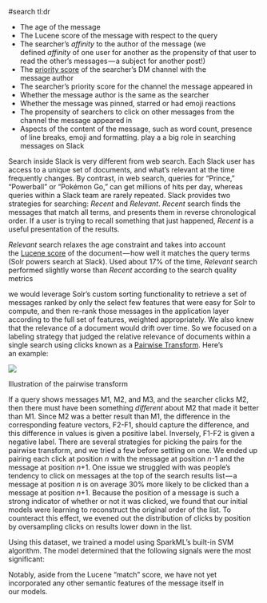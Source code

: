 #search 
tl:dr
- The age of the message
- The Lucene score of the message with respect to the query
- The searcher’s _affinity_ to the author of the message (we defined _affinity_ of one user for another as the propensity of that user to read the other’s messages — a subject for another post!)
- The [priority score](https://slack.engineering/personalized-channel-recommendations-in-slack) of the searcher’s DM channel with the message author
- The searcher’s priority score for the channel the message appeared in
- Whether the message author is the same as the searcher
- Whether the message was pinned, starred or had emoji reactions
- The propensity of searchers to click on other messages from the channel the message appeared in
- Aspects of the content of the message, such as word count, presence of line breaks, emoji and formatting.
play a a big role in searching messages on Slack







Search inside Slack is very different from web search. Each Slack user has access to a unique set of documents, and what’s relevant at the time frequently changes. By contrast, in web search, queries for “Prince,” “Powerball” or “Pokémon Go,” can get millions of hits per day, whereas queries within a Slack team are rarely repeated.
Slack provides two strategies for searching: _Recent_ and _Relevant_. _Recent_ search finds the messages that match all terms, and presents them in reverse chronological order. If a user is trying to recall something that just happened, _Recent_ is a useful presentation of the results.

_Relevant_ search relaxes the age constraint and takes into account the [Lucene score](http://lucene.apache.org/core/3_0_3/api/core/org/apache/lucene/search/Similarity.html) of the document — how well it matches the query terms (Solr powers search at Slack). Used about 17% of the time, _Relevant_ search performed slightly worse than _Recent_ according to the search quality metrics

we would leverage Solr’s custom sorting functionality to retrieve a set of messages ranked by only the select few features that were easy for Solr to compute, and then re-rank those messages in the application layer according to the full set of features, weighted appropriately.
We also knew that the relevance of a document would drift over time. So we focused on a labeling strategy that judged the relative relevance of documents within a single search using clicks known as a [Pairwise Transform](http://www.cs.cornell.edu/people/tj/publications/joachims_02c.pdf). Here’s an example:

![](https://d34u8crftukxnk.cloudfront.net/slackpress/prod/sites/7/1_UNe-6cQ07kQEG9c00DswFg.png)

Illustration of the pairwise transform

If a query shows messages M1, M2, and M3, and the searcher clicks M2, then there must have been something _different_ about M2 that made it better than M1. Since M2 was a better result than M1, the difference in the corresponding feature vectors, F2-F1, should capture the difference, and this difference in values is given a positive label. Inversely, F1-F2 is given a negative label. There are several strategies for picking the pairs for the pairwise transform, and we tried a few before settling on one. We ended up pairing each click at position _n_ with the message at position _n_-1 and the message at position _n_+1.
One issue we struggled with was people’s tendency to click on messages at the top of the search results list — a message at position _n_ is on average 30% more likely to be clicked than a message at position _n_+1. Because the position of a message is such a strong indicator of whether or not it was clicked, we found that our initial models were learning to reconstruct the original order of the list. To counteract this effect, we evened out the distribution of clicks by position by oversampling clicks on results lower down in the list.

Using this dataset, we trained a model using SparkML’s built-in SVM algorithm. The model determined that the following signals were the most significant:




Notably, aside from the Lucene “match” score, we have not yet incorporated any other semantic features of the message itself in our models.